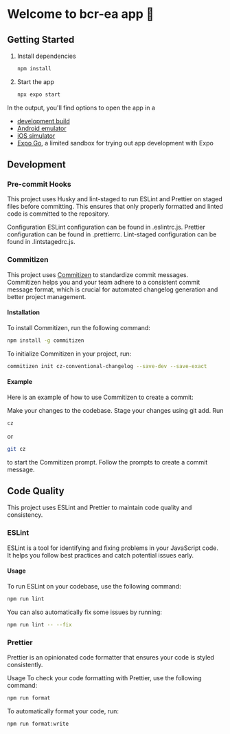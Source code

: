 # Welcome to bcr-ea app 👋

## Getting Started

1. Install dependencies

   ```bash
   npm install
   ```

2. Start the app

   ```bash
   npx expo start
   ```

In the output, you'll find options to open the app in a

- [development build](https://docs.expo.dev/develop/development-builds/introduction/)
- [Android emulator](https://docs.expo.dev/workflow/android-studio-emulator/)
- [iOS simulator](https://docs.expo.dev/workflow/ios-simulator/)
- [Expo Go](https://expo.dev/go), a limited sandbox for trying out app development with Expo

## Development

### Pre-commit Hooks

This project uses Husky and lint-staged to run ESLint and Prettier on staged files before committing. This ensures that only properly formatted and linted code is committed to the repository.

Configuration
ESLint configuration can be found in .eslintrc.js.
Prettier configuration can be found in .prettierrc.
Lint-staged configuration can be found in .lintstagedrc.js.

### Commitizen

This project uses [Commitizen](https://commitizen-tools.github.io/commitizen/) to standardize commit messages. Commitizen helps you and your team adhere to a consistent commit message format, which is crucial for automated changelog generation and better project management.

#### Installation

To install Commitizen, run the following command:

```bash
npm install -g commitizen
```

To initialize Commitizen in your project, run:

```bash
commitizen init cz-conventional-changelog --save-dev --save-exact
```

#### Example

Here is an example of how to use Commitizen to create a commit:

Make your changes to the codebase.
Stage your changes using git add.
Run

```bash
cz
```

or

```bash
git cz
```

to start the Commitizen prompt.
Follow the prompts to create a commit message.

## Code Quality

This project uses ESLint and Prettier to maintain code quality and consistency.

### ESLint

ESLint is a tool for identifying and fixing problems in your JavaScript code. It helps you follow best practices and catch potential issues early.

#### Usage

To run ESLint on your codebase, use the following command:

```bash
npm run lint
```

You can also automatically fix some issues by running:

```bash
npm run lint -- --fix
```

### Prettier

Prettier is an opinionated code formatter that ensures your code is styled consistently.

Usage
To check your code formatting with Prettier, use the following command:

```bash
npm run format
```

To automatically format your code, run:

```bash
npm run format:write
```
